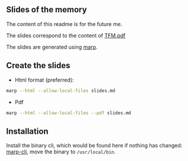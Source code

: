 ## Slides of the memory

The content of this readme is for the future me.

The slides correspond to the content of [TFM.pdf](/TFM_CIDaeN/TFM.pdf)

The slides are generated using [marp](https://github.com/marp-team/marp/blob/main/README.md).

## Create the slides

* Html format (preferred):

```bash
marp --html --allow-local-files slides.md
```

* Pdf

```bash
marp --html --allow-local-files --pdf slides.md
```

## Installation

Install the binary cli, which would be found here if nothing has changed: [marp-cli](https://github.com/marp-team/marp-cli/releases), move the binary to `/usr/local/bin`.

